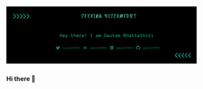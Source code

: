 # [![waylon walker header](https://raw.githubusercontent.com/GAUTAM9101/GAUTAM9101/main/Header.png)](https://waylonwalker.com)
<p>
  <a href="https://raw.githubusercontent.com/GAUTAM9101/GAUTAM9101/Header.png"><img width="150" align='right'></a>
</p>

### Hi there 👋

<!--
**GAUTAM9101/GAUTAM9101** is a ✨ _special_ ✨ repository because its `README.md` (this file) appears on your GitHub profile.

Here are some ideas to get you started:

- 🔭 I’m currently working on ...
- 🌱 I’m currently learning ...
- 👯 I’m looking to collaborate on ...
- 🤔 I’m looking for help with ...
- 💬 Ask me about ...
- 📫 How to reach me: ...
- 😄 Pronouns: ...
- ⚡ Fun fact: ...
-->

